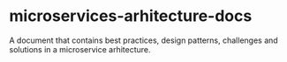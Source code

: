 # microservices-arhitecture-docs
A document that contains best practices, design patterns, challenges and solutions in a microservice arhitecture.
